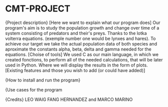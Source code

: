 # CMT-PROJECT 

{Project description}
[Here we want to explain what our program does]
Our program's aim is to study the population growth and change over time of a system consisting of predators and their's preys. Thanks to the lotka volterra equations. (exemple number one would be lynxes and hares).
To achieve our target we take the actual population data of both species and aproximate the constants alpha, beta, delta and gamma needed for the equations. 
[Choise of tools]
We used C as our main language, in which we created fonctions, to perform all of the needed calculations, that will be later used in Python. Where we will display the results in the form of plots. 
[Existing features and those you wish to add (or could have added)]

{How to install and run the program}


{Use cases for the program



{Credits}
LEO WAIG FANG HERNANDEZ and MARCO MARINO    

